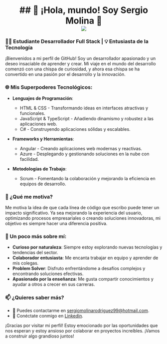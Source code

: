 <div align ="center"><h1>
## 👋 ¡Hola, mundo! Soy Sergio Molina 🌟
  <br><img src="https://t4.ftcdn.net/jpg/03/10/26/27/360_F_310262727_laUeq9XnEmT5W8EfFXVtDioU8wVPehGG.jpg">
</h1></div>  



### 🧑‍💻 Estudiante Desarrollador Full Stack | 💡 Entusiasta de la Tecnología

¡Bienvenidos a mi perfil de GitHub! Soy un desarrollador apasionado y un deseo insaciable de aprender y crear. Mi viaje en el mundo del desarrollo comenzó con una chispa de curiosidad, y ahora esa chispa se ha convertido en una pasión por el desarrollo y la innovación.

### 🌐 Mis Superpoderes Tecnológicos:

- **Lenguajes de Programación**:
  - HTML & CSS - Transformando ideas en interfaces atractivas y funcionales.
  - JavaScript & TypeScript - Añadiendo dinamismo y robustez a las aplicaciones web.
  - C# - Construyendo aplicaciones sólidas y escalables.

- **Frameworks y Herramientas**:
  - Angular - Creando aplicaciones web modernas y reactivas.
  - Azure - Desplegando y gestionando soluciones en la nube con facilidad.

- **Metodologías de Trabajo**:
  - Scrum - Fomentando la colaboración y mejorando la eficiencia en equipos de desarrollo.

### 🚀 ¿Qué me motiva?

Me motiva la idea de que cada línea de código que escribo puede tener un impacto significativo. Ya sea mejorando la experiencia del usuario, optimizando procesos empresariales o creando soluciones innovadoras, mi objetivo es siempre hacer una diferencia positiva. 

### 🌟 Un poco más sobre mí:

- **Curioso por naturaleza**: Siempre estoy explorando nuevas tecnologías y tendencias del sector.
- **Colaborador entusiasta**: Me encanta trabajar en equipo y aprender de mis colegas.
- **Problem Solver**: Disfruto enfrentándome a desafíos complejos y encontrando soluciones efectivas.
- **Apasionado por la enseñanza**: Me gusta compartir conocimientos y ayudar a otros a crecer en sus carreras.

### 📫 ¿Quieres saber más?

- 📧 Puedes contactarme en sergiomolinarodriguez99@hotmail.com.
- 💼 Conéctate conmigo en [Linkedin]([www.linkedin.com/in/sergio-molina-rodríguez-04b050314](https://www.linkedin.com/in/sergio-molina-rodr%C3%ADguez-04b050314/)).


¡Gracias por visitar mi perfil! Estoy emocionado por las oportunidades que nos esperan y estoy ansioso por colaborar en proyectos increíbles. ¡Vamos a construir algo grandioso juntos!

